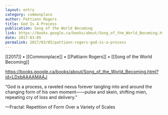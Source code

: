 ```yaml
---
layout: entry
category: commonplace
author: Pattiann Rogers
title: God Is A Process
publication: Song of the World Becoming
link: https://books.google.ca/books/about/Song_of_the_World_Becoming.html?id=LDxbAAAAMAAJ
date: 2017-03-05
permalink: 2017/03/05/pattiann-rogers-god-is-a-process
---
```


[[2017]] • [[Commonplace]] • [[Pattiann Rogers]] • [[Song of the World Becoming]] 

https://books.google.ca/books/about/Song_of_the_World_Becoming.html?id=LDxbAAAAMAAJ

“God is a process, a raveled nexus
forever tangling into and around the changing
form of his own moment——pulse and skein,
shifting mien, repeating cry
of loss and delivery.”


—Fractal: Repetition of Form Over a Variety of Scales